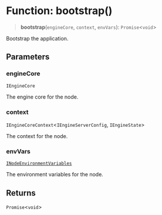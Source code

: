 # Function: bootstrap()

> **bootstrap**(`engineCore`, `context`, `envVars`): `Promise`\<`void`\>

Bootstrap the application.

## Parameters

### engineCore

`IEngineCore`

The engine core for the node.

### context

`IEngineCoreContext`\<`IEngineServerConfig`, `IEngineState`\>

The context for the node.

### envVars

[`INodeEnvironmentVariables`](../interfaces/INodeEnvironmentVariables.md)

The environment variables for the node.

## Returns

`Promise`\<`void`\>
